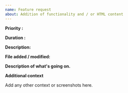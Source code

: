 ```yaml
---
name: Feature request
about: Addition of functionality and / or HTML content
---
```


**Priority :**

**Duration :** 

**Description:**

**File added / modified:**

**Description of what's going on.**


**Additional context**

Add any other context or screenshots here.
